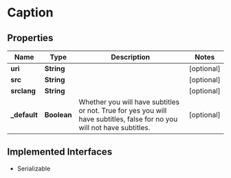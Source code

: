 

# Caption

## Properties

Name | Type | Description | Notes
------------ | ------------- | ------------- | -------------
**uri** | **String** |  |  [optional]
**src** | **String** |  |  [optional]
**srclang** | **String** |  |  [optional]
**_default** | **Boolean** | Whether you will have subtitles or not. True for yes you will have subtitles, false for no you will not have subtitles. |  [optional]


## Implemented Interfaces

* Serializable


